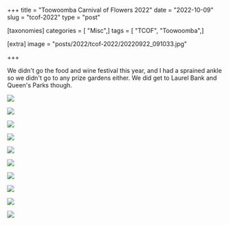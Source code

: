 +++
title = "Toowoomba Carnival of Flowers 2022"
date = "2022-10-09"
slug = "tcof-2022"
type = "post"

[taxonomies]
categories = [ "Misc",]
tags = [ "TCOF", "Toowoomba",]

[extra]
image = "posts/2022/tcof-2022/20220922_091033.jpg"

+++

We didn't go the food and wine festival this year, and I had a sprained ankle so we didn't go to any prize gardens either. We did get to Laurel Bank and Queen's Parks though. 

![](20220917_235508.jpg)

![](20220922_091033.jpg)

![](20220922_091225.jpg)

![](20220922_091304.jpg)

![](20220922_091417.jpg)

![](20220922_091445.jpg)

![](20220922_091644.jpg)

![](20221008_070858.jpg)

![](20221008_153156.jpg)

![](20221008_162927.jpg)